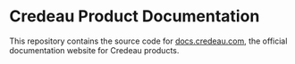 # Credeau Product Documentation

This repository contains the source code for [docs.credeau.com](https://docs.credeau.com), the official documentation website for Credeau products.
